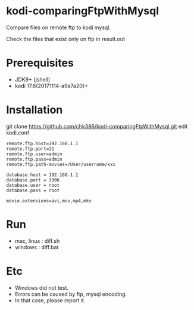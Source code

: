 # kodi-comparingFtpWithMysql
Compare files on remote ftp to kodi mysql.

Check the files that exist only on ftp in result.out

# Prerequisites
- JDK9+ (jshell)
- kodi 17.6(20171114-a9a7a20)+

# Installation
git clone https://github.com/chk386/kodi-comparingFtpWithMysql.git
edit kodi.conf
```
remote.ftp.host=192.168.1.1
remote.ftp.port=21
remote.ftp.user=admin
remote.ftp.pass=admin
remote.ftp.path-movies=/User/username/xxx

database.host = 192.168.1.1
database.port = 3306
database.user = root
database.pass = root

movie.extensions=avi,mov,mp4,mkv
```

# Run
- mac, linux : diff.sh
- windows : diff.bat

# Etc
- Windows did not test.
- Errors can be caused by ftp, mysql encoding.
- In that case, please report it.

